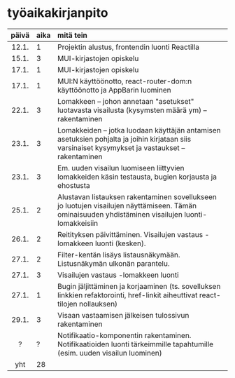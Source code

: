 # työaikakirjanpito

| päivä | aika | mitä tein  |
| :----:|:-----| :-----|
| 12.1. |     1 | Projektin alustus, frontendin luonti Reactilla|
| 15.1. |     3 | MUI-kirjastojen opiskelu|
| 17.1. |     1 | MUI-kirjastojen opiskelu|
| 17.1. |     1 | MUI:N käyttöönotto, react-router-dom:n käyttöönotto ja AppBarin luominen|
| 22.1. |     3 | Lomakkeen  &ndash; johon annetaan "asetukset" luotavasta visailusta (kysymsten määrä ym)  &ndash; rakentaminen |
| 23.1. |     3 | Lomakkeiden &ndash; jotka luodaan käyttäjän antamisen asetuksien pohjalta ja joihin kirjataan siis varsinaiset kysymykset ja vastaukset  &ndash; rakentaminen| 
| 23.1. |     3 | Em. uuden visailun luomiseen liittyvien lomakkeiden käsin testausta, bugien korjausta ja ehostusta |
| 25.1. |     2 | Alustavan listauksen rakentaminen sovellukseen jo luotujen visailujen näyttämiseen. Tämän ominaisuuden yhdistäminen visailujen luonti-lomakkeisiin |
| 26.1. |     2 | Reitityksen päivittäminen. Visailujen vastaus -lomakkeen luonti (kesken). |
| 27.1. |   2 | Filter-kentän lisäys listausnäkymään. Listusnäkymän ulkonän parantelu. |
| 27.1. |   3 | Visailujen vastaus -lomakkeen luonti |
| 27.1. |   1 | Bugin jäljittäminen ja korjaaminen (ts. sovelluksen linkkien refaktorointi, href-linkit aiheuttivat react-tilojen nollauksen) |
| 29.1.  |     3 | Visaan vastaamisen jälkeisen tulossivun rakentaminen |
| ? |     ? | Notifikaatio-komponentin rakentaminen. Notifikaatioiden luonti tärkeimmille tapahtumille (esim. uuden visailun luominen) |
| yht   |  28  || 
